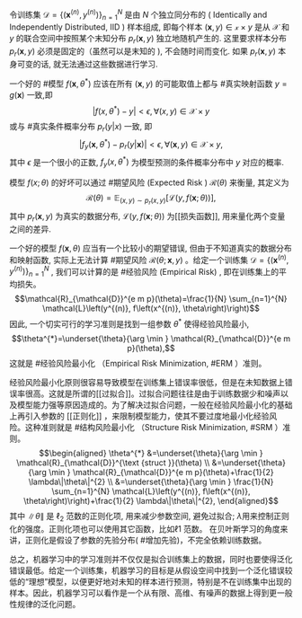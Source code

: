 令训练集 ${\mathcal{D}=\left\{\left(\boldsymbol{x}^{(n)}, y^{(n)}\right)\right\}_{n=1}^{N}}$ 是由 ${N}$ 个独立同分布的 ( Identically and Independently Distributed, IID ) 样本组成, 即每个样本 ${(\boldsymbol{x}, y) \in \mathcal{x} \times y}$ 是从 ${\mathcal{X}}$ 和 ${y}$ 的联合空间中按照某个末知分布 ${p_{r}(\boldsymbol{x}, y)}$ 独立地随机产生的. 这里要求样本分布 ${p_{r}(\boldsymbol{x}, y)}$ 必须是固定的（虽然可以是末知的 ), 不会随时间而变化. 如果 ${p_{r}(\boldsymbol{x}, y)}$ 本身可变的话, 就无法通过这些数据进行学习. 

一个好的 #模型 ${f\left(\boldsymbol{x}, \theta^{*}\right)}$ 应该在所有 ${(\boldsymbol{x}, y)}$ 的可能取值上都与 #真实映射函数 ${y=g(\boldsymbol{x})}$ 一致,即 $${ \left|f\left(x, \theta^{*}\right)-y\right|<\epsilon, \forall(x, y) \in \mathcal{X} \times y }$$ 或与 #真实条件概率分布 ${p_{r}(y | x)}$ 一致, 即 $${ \left|f_{y}\left(\boldsymbol{x}, \theta^{*}\right)-p_{r}(y | \boldsymbol{x})\right|<\epsilon, \forall(\boldsymbol{x}, y) \in \mathcal{X} \times y, }$$ 其中 ${\epsilon}$ 是一个很小的正数, ${f_{y}\left(x, \theta^{*}\right)}$ 为模型预测的条件概率分布中 ${y}$ 对应的概率. 

模型 ${f(x ; \theta)}$ 的好坏可以通过 #期望风险 (Expected Risk ) ${\mathcal{R}(\theta)}$ 来衡量, 其定义为 $${ \mathcal{R}(\theta)=\mathbb{E}_{(x, y) \sim p_{r}(x, y)}[\mathcal{L}(y, f(\boldsymbol{x} ; \theta))], }$$ 其中 ${p_{r}(\boldsymbol{x}, y)}$ 为真实的数据分布, ${\mathcal{L}(y, f(\boldsymbol{x} ; \theta))}$ 为[[损失函数]], 用来量化两个变量之间的差异. 

一个好的模型  $f(\mathbf{x}, \theta)$  应当有一个比较小的期望错误, 但由于不知道真实的数据分布和映射函数, 实际上无法计算 #期望风险  $\mathcal{R}(\theta ; \mathbf{x}, y)$ 。给定一个训练集  $\mathcal{D}=\left\{\left(\mathbf{x}^{(n)}, y^{(n)}\right)\right\}_{n=1}^{N}$ , 我们可以计算的是 #经验风险 (Empirical Risk) , 即在训练集上的平均损失。$$\mathcal{R}_{\mathcal{D}}^{e m p}(\theta)=\frac{1}{N} \sum_{n=1}^{N} \mathcal{L}\left(y^{(n)}, f\left(x^{(n)}, \theta\right)\right)$$因此, 一个切实可行的学习准则是找到一组参数  $\theta^{*}$  使得经验风险最小,$$\theta^{*}=\underset{\theta}{\arg \min } \mathcal{R}_{\mathcal{D}}^{e m p}(\theta),$$这就是 #经验风险最小化 （Empirical Risk Minimization, #ERM ）准则。

经验风险最小化原则很容易导致模型在训练集上错误率很低，但是在未知数据上错误率很高。这就是所谓的[[过拟合]]。过拟合问题往往是由于训练数据少和噪声以及模型能力强等原因造成的。为了解决过拟合问题，一般在经验风险最小化的基础上再引入参数的 [[正则化]] ，来限制模型能力，使其不要过度地最小化经验风险。这种准则就是 #结构风险最小化 （Structure Risk Minimization, #SRM ）准则。
$$\begin{aligned}
\theta^{*} &=\underset{\theta}{\arg \min } \mathcal{R}_{\mathcal{D}}^{\text {struct }}(\theta) \\
&=\underset{\theta}{\arg \min } \mathcal{R}_{\mathcal{D}}^{e m p}(\theta)+\frac{1}{2} \lambda\|\theta\|^{2} \\
&=\underset{\theta}{\arg \min } \frac{1}{N} \sum_{n=1}^{N} \mathcal{L}\left(y^{(n)}, f\left(x^{(n)}, \theta\right)\right)+\frac{1}{2} \lambda\|\theta\|^{2},
\end{aligned}$$
其中  $\|\theta\|$ 是 $\ell_{2}$ 范数的正则化项, 用来减少参数空间, 避免过拟合;  $\lambda$用来控制正则化的强度。正则化项也可以使用其它函数，比如ℓ1 范数。
在贝叶斯学习的角度来讲，正则化是假设了参数的先验分布( #增加先验)，不完全依赖训练数据。

总之，机器学习中的学习准则并不仅仅是拟合训练集上的数据，同时也要使得泛化错误最低。给定一个训练集，机器学习的目标是从假设空间中找到一个泛化错误较低的“理想”模型，以便更好地对未知的样本进行预测，特别是不在训练集中出现的样本。因此，机器学习可以看作是一个从有限、高维、有噪声的数据上得到更一般性规律的泛化问题。

